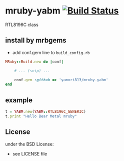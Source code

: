 # mruby-yabm   [![Build Status](https://travis-ci.org/yamori813/mruby-yabm.svg?branch=master)](https://travis-ci.org/yamori813/mruby-yabm)
RTL8196C class
## install by mrbgems
- add conf.gem line to `build_config.rb`

```ruby
MRuby::Build.new do |conf|

    # ... (snip) ...

    conf.gem :github => 'yamori813/mruby-yabm'
end
```
## example
```ruby
t = YABM.new(YABM::RTL8196C_GENERIC)
t.print "Hello Bear Metal mruby"
```

## License
under the BSD License:
- see LICENSE file
